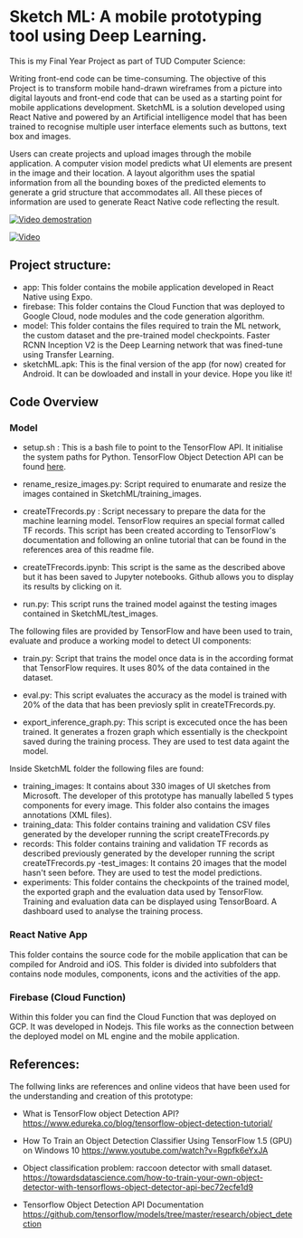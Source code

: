 # Sketch ML: A mobile prototyping tool using Deep Learning.
This is my Final Year Project as part of TUD Computer Science:

Writing front-end code can be time-consuming. The objective of this Project is to transform mobile hand-drawn wireframes from a picture into digital layouts and front-end code that can be used as a starting point for mobile applications development. SketchML is a solution developed using React Native and powered by an Artificial intelligence model that has been trained to recognise multiple user interface elements such as buttons, text box and images.

Users can create projects and upload images through the mobile application. A computer vision model predicts what UI elements are present in the image and their location. A layout algorithm uses the spatial information from all the bounding boxes of the predicted elements to generate a grid structure that accommodates all. All these pieces of information are used to generate React Native code reflecting the result.

[![Video demostration](https://img.youtube.com/vi/cl_jWwF0LNk/0.jpg)](http://www.youtube.com/watch?v=cl_jWwF0LNk)

[![Video](http://img.youtube.com/vi/cl_jWwF0LNk&t=12s/0.jpg)](https://www.youtube.com/watch?v=cl_jWwF0LNk&t=12s&feature=youtu.be)

## Project structure:
- app: This folder contains the mobile application developed in React Native using Expo.
- firebase: This folder contains the Cloud Function that was deployed to Google Cloud, node modules and the code generation     algorithm.
- model: This folder contains the files required to train the ML network, the custom dataset and the pre-trained model checkpoints. Faster RCNN Inception V2 is the Deep Learning network that was fined-tune using Transfer Learning. 
- sketchML.apk: This is the final version of the app (for now) created for Android. It can be dowloaded and install in your device. Hope you like it!
## Code Overview
### Model
- setup.sh : This is a bash file to point to the TensorFlow API. It initialise the system paths for Python. TensorFlow Object Detection API can be found [here](https://github.com/tensorflow/models/tree/master/research/object_detection).

- rename_resize_images.py: Script required to enumarate and resize the images contained in SketchML/training_images.

- createTFrecords.py : Script necessary to prepare the data for the machine learning model. TensorFlow requires an special format called TF records. This script has been created according to TensorFlow's documentation and following an online tutorial that can be found in the references area of this readme file. 

- createTFrecords.ipynb: This script is the same as the described above but it has been saved to Jupyter notebooks. Github allows you to display its results by clicking on it.

- run.py: This script runs the trained model against the testing images contained in SketchML/test_images.

The following files are provided by TensorFlow and have been used to train, evaluate and produce a working model to detect UI components:

- train.py: Script that trains the model once data is in the according format that TensorFlow requires. It uses 80% of the data contained in the dataset.

- eval.py: This script evaluates the accuracy as the model is trained with 20% of the data that has been previosly split in createTFrecords.py.

- export_inference_graph.py: This script is excecuted once the has been trained. It generates a frozen graph which essentially is the checkpoint saved during the training process. They are used to test data againt the model.

Inside SketchML folder the following files are found:
- training_images: It contains about 330 images of UI sketches from Microsoft. The developer of this prototype has manually labelled 5 types components for every image. This folder also contains the images annotations (XML files).
- training_data: This folder contains training and validation CSV files generated by the developer running the script createTFrecords.py
- records: This folder contains training and validation TF records as described previously generated by the developer running the script createTFrecords.py
-test_images: It contains 20 images that the model hasn't seen before. They are used to test the model predictions.
- experiments: This folder contains the checkpoints of the trained model, the exported graph and the evaluation data used by TensorFlow. Training and evaluation data can be displayed using TensorBoard. A dashboard used to analyse the training process.

### React Native App

This folder contains the source code for the mobile application that can be compiled for Android and iOS. This folder is divided into subfolders that contains node modules, components, icons and the activities of the app.

### Firebase (Cloud Function)

Within this folder you can find the Cloud Function that was deployed on GCP. It was developed in Nodejs. This file works as the connection between the deployed model on ML engine and the mobile application.

## References:
The follwing links are references and online videos that have been used for the understanding and creation of this prototype:

- What is TensorFlow object Detection API?
  https://www.edureka.co/blog/tensorflow-object-detection-tutorial/
  
- How To Train an Object Detection Classifier Using TensorFlow 1.5 (GPU) on Windows 10
  https://www.youtube.com/watch?v=Rgpfk6eYxJA
  
- Object classification problem: raccoon detector with small dataset.
  https://towardsdatascience.com/how-to-train-your-own-object-detector-with-tensorflows-object-detector-api-bec72ecfe1d9
  
- Tensorflow Object Detection API Documentation
  https://github.com/tensorflow/models/tree/master/research/object_detection
